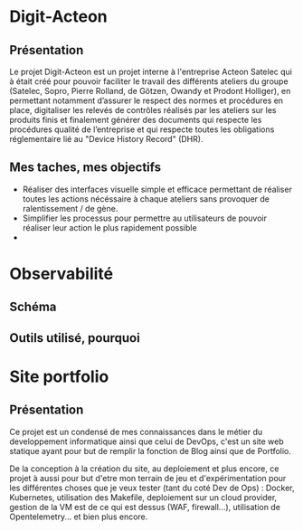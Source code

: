 # Digit-Acteon

## Présentation
Le projet Digit-Acteon est un projet interne à l'entreprise Acteon Satelec qui à était créé pour pouvoir faciliter le travail des différents ateliers du groupe (Satelec, Sopro, Pierre Rolland, de Götzen, Owandy et Prodont Holliger), en permettant notamment d’assurer le respect des normes et procédures en place, digitaliser les relevés de contrôles réalisés par les ateliers sur les produits finis et finalement générer des documents qui respecte les procédures qualité de l’entreprise et qui respecte toutes les obligations réglementaire lié au "Device History Record" (DHR).

## Mes taches, mes objectifs

- Réaliser des interfaces visuelle simple et efficace permettant de réaliser toutes les actions nécéssaire à chaque ateliers sans provoquer de ralentissement / de gène.
- Simplifier les processus pour permettre au utilisateurs de pouvoir réaliser leur action le plus rapidement possible
- 

# Observabilité

## Schéma
## Outils utilisé, pourquoi




# Site portfolio

## Présentation
Ce projet est un condensé de mes connaissances dans le métier du developpement informatique ainsi que celui de DevOps, c'est un site web statique ayant pour but de remplir la fonction de Blog ainsi que de Portfolio.

De la conception à la création du site, au deploiement et plus encore, ce projet à aussi pour but d'etre mon terrain de jeu et d'expérimentation pour les différentes choses que je veux tester (tant du coté Dev de Ops) : Docker, Kubernetes, utilisation des Makefile, deploiement sur un cloud provider, gestion de la VM est de ce qui est dessus (WAF, firewall...), utilisation de Opentelemetry... et bien plus encore.